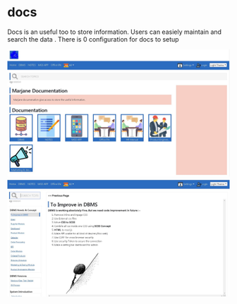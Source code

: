 # docs

Docs is an useful too to store information. Users can easiely maintain and search the data .
There is 0 configuration for docs to setup


<img src="https://github.com//dhiman11/docs/blob/master/screenshot/Capture1.JPG?raw=true" alt="Capture1.JPG" style="max-width:100%;">

<img src="https://github.com//dhiman11/docs/blob/master/screenshot/Capture2.JPG?raw=true" alt="Capture1.JPG" style="max-width:100%;">
